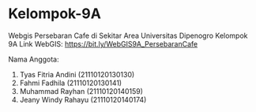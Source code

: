 # Kelompok-9A
Webgis Persebaran Cafe di Sekitar Area Universitas Dipenogro Kelompok 9A
Link WebGIS: https://bit.ly/WebGIS9A_PersebaranCafe

Nama Anggota:
1. Tyas Fitria Andini (21110120130130)
2. Fahmi Fadhila (21110120130141)
3. Muhammad Rayhan (21110120140159)
4. Jeany Windy Rahayu (21110120140174)
